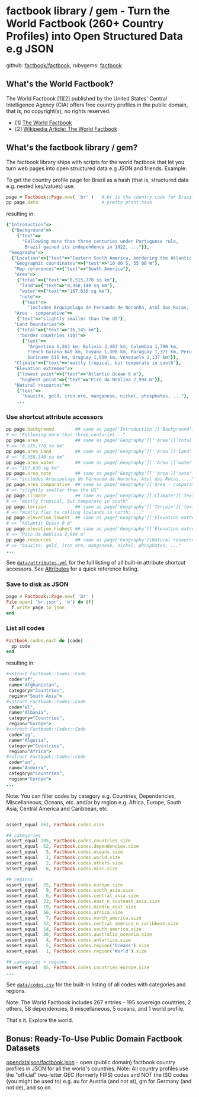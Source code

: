 # factbook library / gem - Turn the World Factbook (260+ Country Profiles) into Open Structured Data e.g JSON


github: [factbook/factbook](https://github.com/factbook/factbook), 
rubygems: [factbook](https://rubygems.org/gems/factbook)



## What's the World Factbook?

The World Factbook [1][2] published by the United States' Central Intelligence Agency (CIA) 
offers free country profiles in the public domain, that is, no copyright(s), no rights reserved.

- [1] [The World Factbook](https://www.cia.gov/library/publications/the-world-factbook/)
- [2] [Wikipedia Article: The World Factbook](http://en.wikipedia.org/wiki/The_World_Factbook)


## What's the factbook library / gem?

The factbook library ships with scripts for the world factbook that let you turn web pages into open structured data 
e.g JSON and friends. Example:


To get the country profile page for Brazil as a hash (that is, structured data e.g. nested key/values)
use:

``` ruby
page = Factbook::Page.new( 'br' )   # br is the country code for Brazil
pp page.data                        # pretty print hash
```

resulting in:

``` ruby
{"Introduction"=>
  {"Background"=>
    {"text"=>
      "Following more than three centuries under Portuguese rule,
       Brazil gained its independence in 1822, ..."}},
 "Geography"=>
  {"Location"=>{"text"=>"Eastern South America, bordering the Atlantic Ocean"},
   "Geographic coordinates"=>{"text"=>"10 00 S, 55 00 W"},
   "Map references"=>{"text"=>"South America"},
   "Area"=>
    {"total"=>{"text"=>"8,515,770 sq km"},
     "land"=>{"text"=>"8,358,140 sq km"},
     "water"=>{"text"=>"157,630 sq km"},
     "note"=>
      {"text"=>
        "includes Arquipelago de Fernando de Noronha, Atol das Rocas, ..."}},
   "Area - comparative"=>
    {"text"=>"slightly smaller than the US"},
   "Land boundaries"=>
    {"total"=>{"text"=>"16,145 km"},
     "border countries (10)"=>
      {"text"=>
        "Argentina 1,263 km, Bolivia 3,403 km, Colombia 1,790 km,
        French Guiana 649 km, Guyana 1,308 km, Paraguay 1,371 km, Peru 2,659 km,
        Suriname 515 km, Uruguay 1,050 km, Venezuela 2,137 km"}},
   "Climate"=>{"text"=>"mostly tropical, but temperate in south"},
   "Elevation extremes"=>
    {"lowest point"=>{"text"=>"Atlantic Ocean 0 m"},
     "highest point"=>{"text"=>"Pico da Neblina 2,994 m"}},
   "Natural resources"=>
    {"text"=>
      "bauxite, gold, iron ore, manganese, nickel, phosphates, ..."},
    ...
```

### Use shortcut attribute accessors

``` ruby
pp page.background        ## same as page['Introduction']['Background']['text']
# => "Following more than three centuries..."
pp page.area              ## same as page['Geography'][''Area']['total']['text']
# => "8,515,770 sq km"
pp page.area_land         ## same as page['Geography'][''Area']['land']['text']
# => "8,358,140 sq km"
pp page.area_water        ## same as page['Geography'][''Area']['water']['text']
# => "157,630 sq km"
pp page.area_note         ## same as page['Geography'][''Area']['note']['text']
# => "includes Arquipelago de Fernando de Noronha, Atol das Rocas, ..."
pp page.area_comparative  ## same as page['Geography']['Area - comparative']['text']
# => "slightly smaller than the US"
pp page.climate           ## same as page['Geography']['Climate']['text']
# => "mostly tropical, but temperate in south"
pp page.terrain           ## same as page['Geography']['Terrain']['text']
# => "mostly flat to rolling lowlands in north; ..."
pp page.elevation_lowest  ## same as page['Geography']['Elevation extremes']['lowest point']['text']
# => "Atlantic Ocean 0 m"
pp page.elevation_highest ## same as page['Geography']['Elevation extremes']['highest point']['text']
# => "Pico da Neblina 2,994 m"
pp page.resources         ## same as page['Geography'][Natural resources']['text']
# => "bauxite, gold, iron ore, manganese, nickel, phosphates, ..."
...
```

See [`data/attributes.yml`](https://github.com/factbook/factbook/blob/master/data/attributes.yml) for the full listing of all built-in attribute shortcut accessors.
See [Attributes](https://github.com/factbook/factbook/blob/master/ATTRIBUTES.md) for a quick reference listing.


### Save to disk as JSON

``` ruby
page = Factbook::Page.new( 'br' )
File.open( 'br.json', 'w') do |f|
  f.write page.to_json
end
```


### List all codes

``` ruby
Factbook.codes.each do |code|
  pp code
end
```

resulting in:

``` ruby
#<struct Factbook::Codes::Code
 code="af",
 name="Afghanistan",
 category="Countries",
 region="South Asia">
#<struct Factbook::Codes::Code
 code="al",
 name="Albania",
 category="Countries",
 region="Europe">
#<struct Factbook::Codes::Code
 code="ag",
 name="Algeria",
 category="Countries",
 region="Africa">
#<struct Factbook::Codes::Code
 code="an",
 name="Andorra",
 category="Countries",
 region="Europe">
...
```

Note: You can filter codes by category e.g. Countries, Dependencies, Miscellaneous, Oceans, etc.
and/or by region e.g. Africa, Europe, South Asia, Central America and Caribbean, etc.


``` ruby

assert_equal 261, Factbook.codes.size

## categories
assert_equal 195, Factbook.codes.countries.size
assert_equal  52, Factbook.codes.dependencies.size
assert_equal   5, Factbook.codes.oceans.size
assert_equal   1, Factbook.codes.world.size
assert_equal   2, Factbook.codes.others.size
assert_equal   6, Factbook.codes.misc.size

## regions
assert_equal  55, Factbook.codes.europe.size
assert_equal   9, Factbook.codes.south_asia.size
assert_equal   6, Factbook.codes.central_asia.size
assert_equal  22, Factbook.codes.east_n_souteast_asia.size
assert_equal  19, Factbook.codes.middle_east.size
assert_equal  56, Factbook.codes.africa.size
assert_equal   7, Factbook.codes.north_america.size
assert_equal  33, Factbook.codes.central_america_n_caribbean.size
assert_equal  14, Factbook.codes.south_america.size
assert_equal  30, Factbook.codes.australia_oceania.size
assert_equal   4, Factbook.codes.antartica.size
assert_equal   5, Factbook.codes.region('Oceans').size
assert_equal   1, Factbook.codes.region('World').size

## categories + regions
assert_equal  45, Factbook.codes.countries.europe.size
...
```

See [`data/codes.csv`](https://github.com/factbook/factbook/blob/master/data/codes.csv) for the built-in listing of all codes with categories and regions.


Note: The World Factbook includes 267 entries - 195 sovereign countries, 2 others, 58 dependencies, 6 miscellaneous,
5 oceans, and 1 world profile.

That's it. Explore the world.



## Bonus: Ready-To-Use Public Domain Factbook Datasets

[opendatajson/factbook.json](https://github.com/opendatajson/factbook.json) - open (public domain)
factbook country profiles in JSON for all the world's countries. 
Note: All country profiles use the "official" two-letter GEC (formerly FIPS) codes 
and NOT the ISO codes (you might be used to) e.g. au for Austria (and not at), gm for Germany (and not de), and so on.


